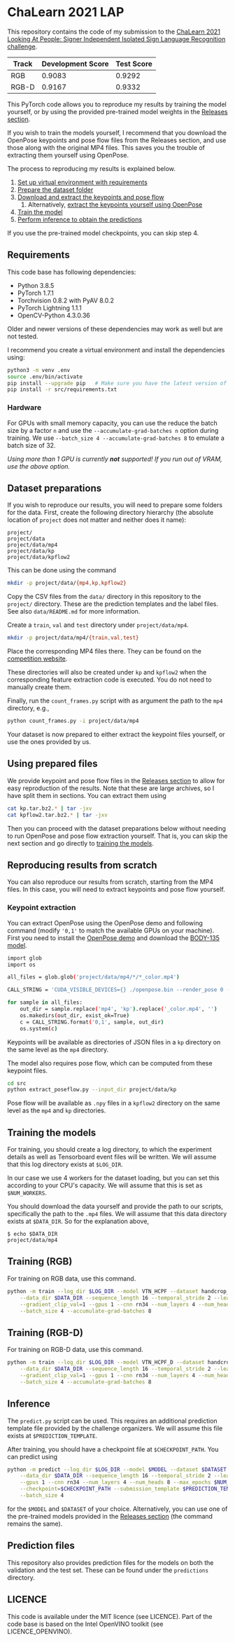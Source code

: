 # ChaLearn 2021 LAP

This repository contains the code of my submission to the [ChaLearn 2021 Looking At People: Signer Independent Isolated Sign Language Recognition challenge](http://chalearnlap.cvc.uab.es/challenge/43/description/).

| Track | Development Score | Test Score |
|-------|-------------------|------------|
| RGB   | 0.9083            | 0.9292     |
| RGB-D | 0.9167            | 0.9332     |

This PyTorch code allows you to reproduce my results by training the model
yourself, or by using the provided pre-trained model weights in the [Releases section](https://github.com/m-decoster/ChaLearn-2021-LAP/releases).

If you wish to train the models yourself, I recommend that you download the OpenPose keypoints and pose flow files from the Releases section, and use those
along with the original MP4 files. This saves you the trouble of extracting them yourself using OpenPose.

The process to reproducing my results is explained below.

1. [Set up virtual environment with requirements](#requirements)
2. [Prepare the dataset folder](#dataset-preparations)
3. [Download and extract the keypoints and pose flow](#using-prepared-files)
    1. Alternatively, [extract the keypoints yourself using OpenPose](#reproducing-results-from-scratch)
4. [Train the model](#training-the-models)
5. [Perform inference to obtain the predictions](#inference)

If you use the pre-trained model checkpoints, you can skip step 4.

## Requirements

This code base has following dependencies:

- Python 3.8.5
- PyTorch 1.7.1
- Torchvision 0.8.2 with PyAV 8.0.2
- PyTorch Lightning 1.1.1
- OpenCV-Python 4.3.0.36

Older and newer versions of these dependencies may work as well but are not tested.

I recommend you create a virtual environment and install the dependencies using:

```bash
python3 -m venv .env
source .env/bin/activate
pip install --upgrade pip   # Make sure you have the latest version of pip
pip install -r src/requirements.txt
```

### Hardware

For GPUs with small memory capacity, you can use the reduce the batch size
by a factor `n` and use the `--accumulate-grad-batches n` option during training.
We use `--batch_size 4 --accumulate-grad-batches 8` to emulate a batch size of 32.

*Using more than 1 GPU is currently **not** supported! If you run out of VRAM, use the above option.*

## Dataset preparations

If you wish to reproduce our results, you will need to prepare some folders for the data.
First, create the following directory hierarchy (the absolute location of `project` does not matter and neither does it name):

```
project/
project/data
project/data/mp4
project/data/kp
project/data/kpflow2
```

This can be done using the command

```bash
mkdir -p project/data/{mp4,kp,kpflow2}
```

Copy the CSV files from the `data/` directory in this repository to the `project/` directory.
These are the prediction templates and the label files.
See also `data/README.md` for more information.

Create a `train`, `val` and `test` directory under `project/data/mp4`.

```bash
mkdir -p project/data/mp4/{train,val,test}
```

Place the corresponding MP4 files there. They can be found on the [competition website](http://chalearnlap.cvc.uab.es/dataset/40/description/#).

These directories will also be created under `kp` and `kpflow2` when the corresponding
feature extraction code is executed. You do not need to manually create them.

Finally, run the `count_frames.py` script with as argument the path to the `mp4` directory, e.g.,

```bash
python count_frames.py -i project/data/mp4
```

Your dataset is now prepared to either extract the keypoint files yourself, or use the ones provided by us.

## Using prepared files

We provide keypoint and pose flow files in the [Releases section](https://github.com/m-decoster/ChaLearn-2021-LAP/releases) to allow for easy reproduction of the results.
Note that these are large archives, so I have split them in sections. You can extract them using

```bash
cat kp.tar.bz2.* | tar -jxv
cat kpflow2.tar.bz2.* | tar -jxv
```

Then you can proceed with the dataset preparations below without needing to run OpenPose and pose flow extraction yourself.
That is, you can skip the next section and go directly to [training the models](#training-the-models).

## Reproducing results from scratch

You can also reproduce our results from scratch, starting from the MP4 files.
In this case, you will need to extract keypoints and pose flow yourself.

### Keypoint extraction

You can extract OpenPose using the OpenPose demo and following command (modify `'0,1'` to match the available GPUs on your machine).
First you need to install the [OpenPose demo](https://github.com/CMU-Perceptual-Computing-Lab/openpose/blob/master/doc/01_demo.md) and download the [BODY-135 model](https://github.com/CMU-Perceptual-Computing-Lab/openpose_train/tree/master/experimental_models#single-network-whole-body-pose-estimation-model).

```bash
import glob
import os

all_files = glob.glob('project/data/mp4/*/*_color.mp4')

CALL_STRING = 'CUDA_VISIBLE_DEVICES={} ./openpose.bin --render_pose 0 --number_people_max 1 --display 0 --video {} --write_json {} --model_pose BODY_135'

for sample in all_files:
    out_dir = sample.replace('mp4', 'kp').replace('_color.mp4', '')
    os.makedirs(out_dir, exist_ok=True)
    c = CALL_STRING.format('0,1', sample, out_dir)
    os.system(c)
```

Keypoints will be available as directories of JSON files in a `kp` directory on the same level as the `mp4` directory.

The model also requires pose flow, which can be computed from these keypoint files.

```bash
cd src
python extract_poseflow.py --input_dir project/data/kp
```

Pose flow will be available as `.npy` files in a `kpflow2` directory on the same level as the `mp4` and `kp` directories.

## Training the models

For training, you should create a log directory, to which the experiment details
as well as Tensorboard event files will be written. We will assume that this
log directory exists at `$LOG_DIR`.

In our case we use 4 workers for the dataset loading, but you can set this according
to your CPU's capacity. We will assume that this is set as `$NUM_WORKERS`.

You should download the data yourself and provide the path to our scripts, specifically
the path to the `.mp4` files. We will assume that this data directory exists at `$DATA_DIR`.
So for the explanation above,

```console
$ echo $DATA_DIR
project/data/mp4
```

## Training (RGB)

For training on RGB data, use this command.

```bash
python -m train --log_dir $LOG_DIR --model VTN_HCPF --dataset handcrop_poseflow --num_workers $NUM_WORKERS \
    --data_dir $DATA_DIR --sequence_length 16 --temporal_stride 2 --learning_rate 1e-4 \
    --gradient_clip_val=1 --gpus 1 --cnn rn34 --num_layers 4 --num_heads 8 \
    --batch_size 4 --accumulate-grad-batches 8
```

## Training (RGB-D)

For training on RGB-D data, use this command.

```bash
python -m train --log_dir $LOG_DIR --model VTN_HCPF_D --dataset handcrop_poseflow_rgbd --num_workers $NUM_WORKERS \
    --data_dir $DATA_DIR --sequence_length 16 --temporal_stride 2 --learning_rate 1e-4 \
    --gradient_clip_val=1 --gpus 1 --cnn rn34 --num_layers 4 --num_heads 8 \
    --batch_size 4 --accumulate-grad-batches 8
```

## Inference

The `predict.py` script can be used. This requires an additional prediction template file provided by the challenge organizers. We will assume this file exists at `$PREDICTION_TEMPLATE`.

After training, you should have a checkpoint file at `$CHECKPOINT_PATH`. You can predict using

```bash
python -m predict --log_dir $LOG_DIR --model $MODEL --dataset $DATASET --num_workers $NUM_WORKERS \
    --data_dir $DATA_DIR --sequence_length 16 --temporal_stride 2 --learning_rate 1e-4 \
    --gpus 1 --cnn rn34 --num_layers 4 --num_heads 8 --max_epochs $NUM_EPOCHS \
    --checkpoint=$CHECKPOINT_PATH --submission_template $PREDICTION_TEMPLATE --out predictions.csv \
    --batch_size 4
```

for the `$MODEL` and `$DATASET` of your choice.
Alternatively, you can use one of the pre-trained models provided in the [Releases section](https://github.com/m-decoster/ChaLearn-2021-LAP/releases)
(the command remains the same).

## Prediction files

This repository also provides prediction files for the models on both the validation and the test set. These can be found under the `predictions` directory.

## LICENCE

This code is available under the MIT licence (see LICENCE). Part of the code base is based on the Intel OpenVINO toolkit (see LICENCE\_OPENVINO).
